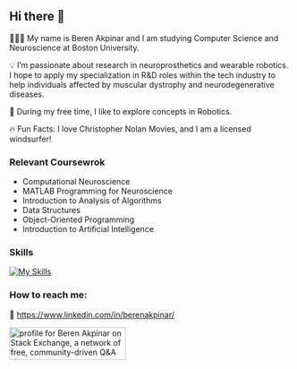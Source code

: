 ## Hi there 👋

 👨🏻‍💻 My name is Beren Akpinar and I am studying Computer Science and Neuroscience at Boston University.

 💡 I’m passionate about research in neuroprosthetics and wearable robotics. I hope to apply my specialization in R&D roles within the tech industry to help individuals affected by muscular dystrophy and neurodegenerative diseases.

 👾 During my free time, I like to explore concepts in Robotics.

 🔥 Fun Facts: I love Christopher Nolan Movies, and I am a licensed windsurfer!

 ### Relevant Coursewrok
  - Computational Neuroscience
  - MATLAB Programming for Neuroscience
  - Introduction to Analysis of Algorithms
  - Data Structures
  - Object-Oriented Programming
  - Introduction to Artificial Intelligence
    
### Skills
 [![My Skills](https://skillicons.dev/icons?i=js,html,css,react,swift,java,python,cpp,matlab,ros,ubuntu,vim,arduino,git,latex)](https://skillicons.dev)

### How to reach me:
🔗 https://www.linkedin.com/in/berenakpinar/

<!--<img src="https://github-readme-stats.vercel.app/api/top-langs?username=bakp22&show_icons=true&locale=en&layout=compact&theme=chartreuse-dark" alt="ovi" />

<!--
**bakp22/bakp22** is a ✨ _special_ ✨ repository because its `README.md` (this file) appears on your GitHub profile.

Here are some ideas to get you started:

- 🔭 I’m currently working on ...
- 🌱 I’m currently learning ...
- 👯 I’m looking to collaborate on ...
- 🤔 I’m looking for help with ...
- 💬 Ask me about ...
- 📫 How to reach me: ...
- 😄 Pronouns: ...
- ⚡ Fun fact: ...
-->

<a href="https://stackexchange.com/users/34562570/beren-akpinar"><img src="https://stackexchange.com/users/flair/34562570.png" width="208" height="58" alt="profile for Beren Akpinar on Stack Exchange, a network of free, community-driven Q&amp;A sites" title="profile for Beren Akpinar on Stack Exchange, a network of free, community-driven Q&amp;A sites" /></a>

